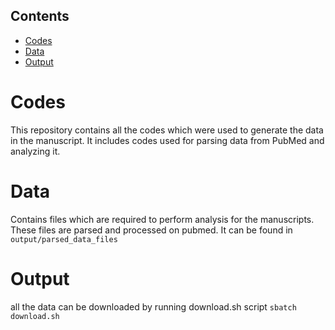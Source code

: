 ## Contents

- [Codes](#Code)
- [Data](#Data)
- [Output](#Output)

# Codes
This repository contains all the codes which were used to generate the data in the manuscript. It includes codes used for parsing data from PubMed and analyzing it.
# Data
Contains files which are required to perform analysis for the manuscripts. These files are parsed and processed on pubmed. It can be found in ```output/parsed_data_files```
# Output

all the data can be downloaded by running download.sh script
```sbatch download.sh```

